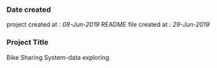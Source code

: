 ### Date created
project created at : *08-Jun-2019* 
README file created at : *29-Jun-2019* 

### Project Title
Bike Sharing System-data exploring



